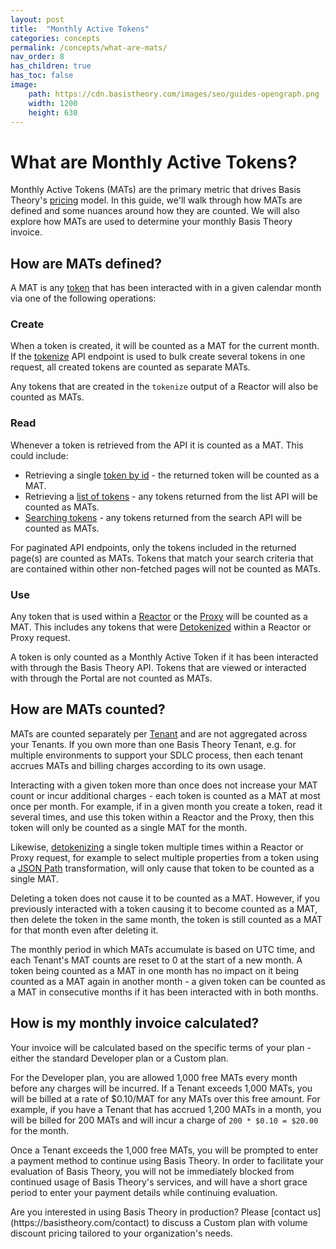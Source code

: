 ```yaml
---
layout: post
title:  "Monthly Active Tokens"
categories: concepts
permalink: /concepts/what-are-mats/
nav_order: 8
has_children: true
has_toc: false
image:
    path: https://cdn.basistheory.com/images/seo/guides-opengraph.png
    width: 1200
    height: 630
---
```


# What are Monthly Active Tokens?

Monthly Active Tokens (MATs) are the primary metric that drives Basis Theory's [pricing](https://basistheory.com/pricing) model.
In this guide, we'll walk through how MATs are defined and some nuances around how they are counted. 
We will also explore how MATs are used to determine your monthly Basis Theory invoice. 


## How are MATs defined?

A MAT is any [token](/concepts/tokens) that has been interacted with in a given calendar month via one of the following operations:

### Create

When a token is created, it will be counted as a MAT for the current month. If the [tokenize](https://docs.basistheory.com/#tokenize)
API endpoint is used to bulk create several tokens in one request, all created tokens are counted as separate MATs.

Any tokens that are created in the `tokenize` output of a Reactor will also be counted as MATs.

### Read

Whenever a token is retrieved from the API it is counted as a MAT. This could include:
- Retrieving a single [token by id](https://docs.basistheory.com/#tokens-get-a-token) - the returned token will be counted as a MAT.
- Retrieving a [list of tokens](https://docs.basistheory.com/#tokens-list-tokens) - any tokens returned from the list API will be counted as MATs.
- [Searching tokens](https://docs.basistheory.com/#tokens-search-tokens) - any tokens returned from the search API will be counted as MATs.

For paginated API endpoints, only the tokens included in the returned page(s) are counted as MATs. 
Tokens that match your search criteria that are contained within other non-fetched pages will not be counted as MATs.

### Use

Any token that is used within a [Reactor](/concepts/what-are-reactors) or the [Proxy](/concepts/what-is-the-proxy) will be counted as a MAT.
This includes any tokens that were [Detokenized](https://docs.basistheory.com/expressions/#detokenization) within a Reactor or Proxy request.

<span class="base-alert info">
    <span>
    A token is only counted as a Monthly Active Token if it has been interacted with through the Basis Theory API. 
    Tokens that are viewed or interacted with through the Portal are not counted as MATs.
    </span>
</span>


## How are MATs counted?

MATs are counted separately per [Tenant](/concepts/what-are-tenants) and are not aggregated across your Tenants. 
If you own more than one Basis Theory Tenant, e.g. for multiple environments to support your SDLC process, 
then each tenant accrues MATs and billing charges according to its own usage.

Interacting with a given token more than once does not increase your MAT count or incur additional charges - 
each token is counted as a MAT at most once per month. 
For example, if in a given month you create a token, read it several times, and use this token within a Reactor and the Proxy, 
then this token will only be counted as a single MAT for the month.

Likewise, [detokenizing](https://docs.basistheory.com/expressions/#detokenization) a single token multiple times within a Reactor or Proxy request,
for example to select multiple properties from a token using a [JSON Path](https://docs.basistheory.com/expressions/#filters-json) transformation,
will only cause that token to be counted as a single MAT.

Deleting a token does not cause it to be counted as a MAT. 
However, if you previously interacted with a token causing it to become counted as a MAT, then delete the token in the same month, 
the token is still counted as a MAT for that month even after deleting it.

The monthly period in which MATs accumulate is based on UTC time, and each Tenant's MAT counts are reset to 0 at the start of a new month. 
A token being counted as a MAT in one month has no impact on it being counted as a MAT again in another month - 
a given token can be counted as a MAT in consecutive months if it has been interacted with in both months.


## How is my monthly invoice calculated?

Your invoice will be calculated based on the specific terms of your plan - either the standard Developer plan or a Custom plan.

For the Developer plan, you are allowed 1,000 free MATs every month before any charges will be incurred.
If a Tenant exceeds 1,000 MATs, you will be billed at a rate of $0.10/MAT for any MATs over this free amount. 
For example, if you have a Tenant that has accrued 1,200 MATs in a month, you will be billed for 200 MATs and will incur a charge of `200 * $0.10 = $20.00` for the month. 

Once a Tenant exceeds the 1,000 free MATs, you will be prompted to enter a payment method to continue using Basis Theory.
In order to facilitate your evaluation of Basis Theory, you will not be immediately blocked from continued usage of Basis Theory's services,
and will have a short grace period to enter your payment details while continuing evaluation.

<span class="base-alert info">
  <span>
    Are you interested in using Basis Theory in production?
    Please [contact us](https://basistheory.com/contact) to discuss a Custom plan with volume discount pricing tailored to your organization's needs.
  </span>
</span>
